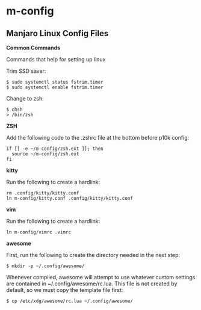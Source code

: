 # m-config 
## Manjaro Linux Config Files  


**Common Commands** 

Commands that help for setting up linux

Trim SSD saver:
``` 
$ sudo systemctl status fstrim.timer
$ sudo systemctl enable fstrim.timer
```

Change to zsh:
``` 
$ chsh
> /bin/zsh
```

**ZSH** 

Add the following code to the .zshrc file at the bottom before p10k config: 

``` 
if [[ -e ~/m-config/zsh.ext ]]; then
  source ~/m-config/zsh.ext 
fi 
```


**kitty** 

Run the following to create a hardlink: 

``` 
rm .config/kitty/kitty.conf
ln m-config/kitty.conf .config/kitty/kitty.conf
```


**vim** 

Run the following to create a hardlink: 

``` 
ln m-config/vimrc .vimrc
```


**awesome** 

First, run the following to create the directory needed in the next step:
``` 
$ mkdir -p ~/.config/awesome/
```

Whenever compiled, awesome will attempt to use whatever custom settings are contained in ~/.config/awesome/rc.lua. This file is not created by default, so we must copy the template file first:
``` 
$ cp /etc/xdg/awesome/rc.lua ~/.config/awesome/
```
